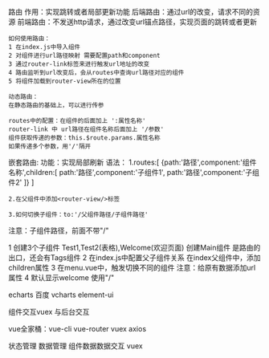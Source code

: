 路由
	作用：实现跳转或者局部更新功能
	后端路由：通过url的改变，请求不同的资源 
	前端路由：不发送http请求，通过改变url锚点路径，实现页面的跳转或者更新
	
	如何使用路由：
	1 在index.js中导入组件
	2 对组件进行url路径映射 需要配置path和component
	3 通过router-link标签来进行触发url地址的改变
	4 路由监听到url改变后，会从routes中查询url路径对应的组件
	5 将组件加载到router-view所在的位置
	
	动态路由：
	在静态路由的基础上，可以进行传参
	
	routes中的配置：在组件的后面加上 ':属性名称'
	router-link 中 url路径在组件名称后面加上 '/参数'
	组件获取传递的参数：this.$route.params.属性名称
	如果传递多个参数，用'/'隔开
	
	
嵌套路由:
功能：实现局部刷新
语法：
	1.routes:[
		{path:'路径',component:'组件名称',children:[
			path:'路径',component:'子组件1',
			path:'路径',component:'子组件2'
		]}
	]
	
	2.在父组件中添加<router-view/>标签
	
	3.如何切换子组件：to:'/父组件路径/子组件路径'
注意：子组件路径，前面不带"/"


1 创建3个子组件 Test1,Test2(表格),Welcome(欢迎页面)
  创建Main组件 是路由的出口，还会有Tags组件 
2 在index.js中配置父子组件关系 在index父组件中，添加children属性
3 在menu.vue中，触发切换不同的组件 注意：给原有数据添加url属性
4 默认显示welcome 使用"/"

echarts  百度 vcharts   element-ui

组件交互vuex 与后台交互

vue全家桶：vue-cli vue-router vuex axios

状态管理 数据管理 组件数据数据交互 vuex

